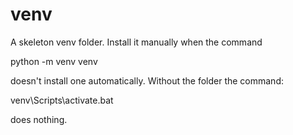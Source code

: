 # venv

A skeleton venv folder.  Install it manually when the command

python -m venv venv

doesn't install one automatically.  Without the folder the command:

venv\Scripts\activate.bat

does nothing.